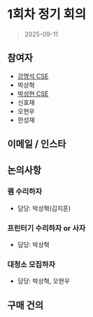 
# 1회차 정기 회의

> 2025-09-11

## 참여자
- [강명석 CSE](mailto:tomskang@naver.com)  
- 박상혁  
- [박성현 CSE](mailto:)
- 신효재  
- 오현우  
- 한성재  

## 이메일 / 인스타



## 논의사항

### 램 수리하자
- 담당: 박상혁(김지훈)

### 프린터기 수리하자 or 사자
- 담당: 박상혁

### 대청소 모집하자
- 담당: 박상혁, 오현우

## 구매 건의


